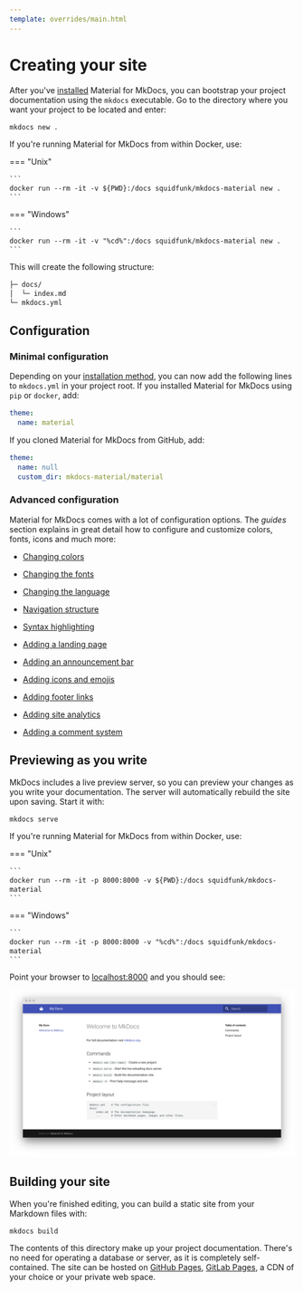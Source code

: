 ```yaml
---
template: overrides/main.html
---
```


# Creating your site

After you've [installed][1] Material for MkDocs, you can bootstrap your project 
documentation using the `mkdocs` executable. Go to the directory where you want
your project to be located and enter:

``` sh
mkdocs new .
```

If you're running Material for MkDocs from within Docker, use:

=== "Unix"

    ```
    docker run --rm -it -v ${PWD}:/docs squidfunk/mkdocs-material new .
    ```

=== "Windows"

    ```
    docker run --rm -it -v "%cd%":/docs squidfunk/mkdocs-material new .
    ```

This will create the following structure:

```
├─ docs/
│  └─ index.md
└─ mkdocs.yml
```

  [1]: ../getting-started.md

## Configuration

### Minimal configuration

Depending on your [installation method][2], you can now add the following lines
to `mkdocs.yml` in your project root. If you installed Material for MkDocs using
`pip` or `docker`, add:

``` yaml
theme:
  name: material
```

If you cloned Material for MkDocs from GitHub, add:

``` yaml
theme:
  name: null
  custom_dir: mkdocs-material/material
```

### Advanced configuration

Material for MkDocs comes with a lot of configuration options. The _guides_
section explains in great detail how to configure and customize colors, fonts,
icons and much more:

* [Changing colors][3]
* [Changing the fonts][4]
* [Changing the language][5]
* [Navigation structure][6]
* [Syntax highlighting][7]
* [Adding a landing page][8]
* [Adding an announcement bar][9]
* [Adding icons and emojis][10]
* [Adding footer links][11]
* [Adding site analytics][12]
* [Adding a comment system][13]

  [2]: ../getting-started.md#installation
  [3]: ../guides/changing-colors.md
  [4]: ../guides/changing-the-fonts.md
  [5]: ../guides/changing-the-language.md
  [6]: ../guides/navigation-structure.md
  [7]: ../guides/syntax-highlighting.md
  [8]: ../guides/adding-a-landing-page.md
  [9]: ../guides/adding-an-announcement-bar.md
  [10]: ../guides/adding-icons-and-emojis.md
  [11]: ../guides/adding-footer-links.md
  [12]: ../guides/adding-site-analytics.md
  [13]: ../guides/adding-a-comment-system.md

## Previewing as you write

MkDocs includes a live preview server, so you can preview your changes as you
write your documentation. The server will automatically rebuild the site upon
saving. Start it with:

```
mkdocs serve
```

If you're running Material for MkDocs from within Docker, use:

=== "Unix"

    ```
    docker run --rm -it -p 8000:8000 -v ${PWD}:/docs squidfunk/mkdocs-material
    ```

=== "Windows"

    ```
    docker run --rm -it -p 8000:8000 -v "%cd%":/docs squidfunk/mkdocs-material
    ```

Point your browser to [localhost:8000][14] and you should see:

[![Creating your site][15]][14]

  [14]: http://localhost:8000
  [15]: ../assets/guides/creating-your-site.png

## Building your site

When you're finished editing, you can build a static site from your Markdown
files with:

```
mkdocs build
```

The contents of this directory make up your project documentation. There's no
need for operating a database or server, as it is completely self-contained.
The site can be hosted on [GitHub Pages][16], [GitLab Pages][17], a CDN of your
choice or your private web space.

  [16]: publishing-your-site.md#github-pages
  [17]: publishing-your-site.md#gitlab-pages
